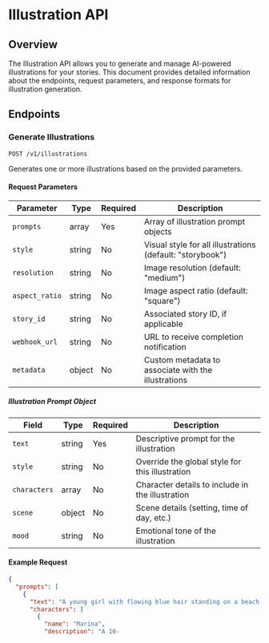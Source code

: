 # Illustration API

## Overview

The Illustration API allows you to generate and manage AI-powered illustrations for your stories. This document provides detailed information about the endpoints, request parameters, and response formats for illustration generation.

## Endpoints

### Generate Illustrations

```http
POST /v1/illustrations
```

Generates one or more illustrations based on the provided parameters.

#### Request Parameters

| Parameter | Type | Required | Description |
|-----------|------|----------|-------------|
| `prompts` | array | Yes | Array of illustration prompt objects |
| `style` | string | No | Visual style for all illustrations (default: "storybook") |
| `resolution` | string | No | Image resolution (default: "medium") |
| `aspect_ratio` | string | No | Image aspect ratio (default: "square") |
| `story_id` | string | No | Associated story ID, if applicable |
| `webhook_url` | string | No | URL to receive completion notification |
| `metadata` | object | No | Custom metadata to associate with the illustrations |

##### Illustration Prompt Object

| Field | Type | Required | Description |
|-------|------|----------|-------------|
| `text` | string | Yes | Descriptive prompt for the illustration |
| `style` | string | No | Override the global style for this illustration |
| `characters` | array | No | Character details to include in the illustration |
| `scene` | object | No | Scene details (setting, time of day, etc.) |
| `mood` | string | No | Emotional tone of the illustration |

#### Example Request

```json
{
  "prompts": [
    {
      "text": "A young girl with flowing blue hair standing on a beach, looking out at the ocean with wonder in her eyes. The sun is setting, casting golden light across the water.",
      "characters": [
        {
          "name": "Marina",
          "description": "A 10-